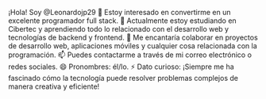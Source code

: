 ¡Hola! Soy @Leonardojp29
👀 Estoy interesado en convertirme en un excelente programador full stack.
🌱 Actualmente estoy estudiando en Cibertec y aprendiendo todo lo relacionado con el desarrollo web y tecnologías de backend y frontend.
💞️ Me encantaría colaborar en proyectos de desarrollo web, aplicaciones móviles y cualquier cosa relacionada con la programación.
📫 Puedes contactarme a través de mi correo electrónico o redes sociales.
😄 Pronombres: él/lo.
⚡ Dato curioso: ¡Siempre me ha fascinado cómo la tecnología puede resolver problemas complejos de manera creativa y eficiente!

<!---
Leonardojp29/Leonardojp29 is a ✨ special ✨ repository because its `README.md` (this file) appears on your GitHub profile.
You can click the Preview link to take a look at your changes.
--->
